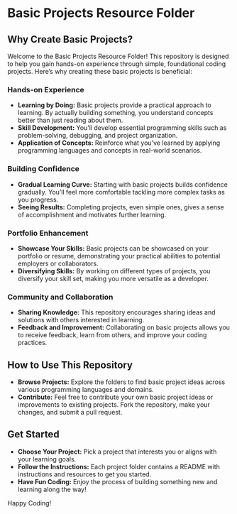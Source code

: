 # Basic Projects Resource Folder

## Why Create Basic Projects?

Welcome to the Basic Projects Resource Folder! This repository is designed to help you gain hands-on experience through simple, foundational coding projects. Here’s why creating these basic projects is beneficial:

### Hands-on Experience
- **Learning by Doing:** Basic projects provide a practical approach to learning. By actually building something, you understand concepts better than just reading about them.
- **Skill Development:** You’ll develop essential programming skills such as problem-solving, debugging, and project organization.
- **Application of Concepts:** Reinforce what you’ve learned by applying programming languages and concepts in real-world scenarios.

### Building Confidence
- **Gradual Learning Curve:** Starting with basic projects builds confidence gradually. You’ll feel more comfortable tackling more complex tasks as you progress.
- **Seeing Results:** Completing projects, even simple ones, gives a sense of accomplishment and motivates further learning.

### Portfolio Enhancement
- **Showcase Your Skills:** Basic projects can be showcased on your portfolio or resume, demonstrating your practical abilities to potential employers or collaborators.
- **Diversifying Skills:** By working on different types of projects, you diversify your skill set, making you more versatile as a developer.

### Community and Collaboration
- **Sharing Knowledge:** This repository encourages sharing ideas and solutions with others interested in learning.
- **Feedback and Improvement:** Collaborating on basic projects allows you to receive feedback, learn from others, and improve your coding practices.

## How to Use This Repository
- **Browse Projects:** Explore the folders to find basic project ideas across various programming languages and domains.
- **Contribute:** Feel free to contribute your own basic project ideas or improvements to existing projects. Fork the repository, make your changes, and submit a pull request.

## Get Started
- **Choose Your Project:** Pick a project that interests you or aligns with your learning goals.
- **Follow the Instructions:** Each project folder contains a README with instructions and resources to get you started.
- **Have Fun Coding:** Enjoy the process of building something new and learning along the way!

Happy Coding!
